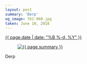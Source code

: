 ```yaml
---
layout: post
summary: 'Derp'
og_image: 761-960.jpg
taken: June 10, 2018
---
```


<div class="post">
 <time>
  <a href="/761">
   {{ page.date | date: "%B %-d, %Y" }}
  </a>
 </time>
 <a href="/761">
  <figure data-taken="6/10/2018">
   <img alt="{{ page.summary }}" sizes="(min-width: 700px) 50vw, calc(100vw - 2rem)" src="{{ site.assets_url }}/761-480.jpg" srcset="{{ site.assets_url }}/761-240.jpg 240w, {{ site.assets_url }}/761-480.jpg 480w, {{ site.assets_url }}/761-720.jpg 720w, {{ site.assets_url }}/761-960.jpg 960w"/>
  </figure>
 </a>
 <span>
  Derp
 </span>
</div>
